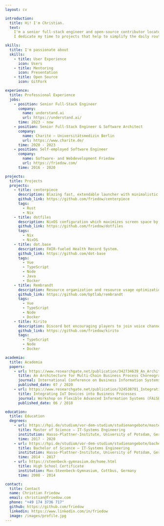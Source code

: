 ```yaml
---
layout: cv

introduction:
  title: Hi! I'm Christian.
  text:
    I'm a senior full-stack engineer and open-source contributor located in Berlin, Germany.
    I dedicate my time to projects that help to simplify the daily routine of others and make them smile.

skills:
  title: I'm passionate about
  skills:
    - title: User Experience
      icon: Users
    - title: Mentoring
      icon: Presentation
    - title: Open Source
      icon: GitFork

experience:
  title: Professional Experience
  jobs:
    - position: Senior Full-Stack Engineer
      company:
        name: understand.ai
        url: https://understand.ai/
      time: 2023 - now
    - position: Senior Full-Stack Engineer & Software Architect
      company:
        name: Charité – Universitätsmedizin Berlin
        url: https://www.charite.de/
      time: 2020 - 2023
    - position: Self-employed Software Engineer
      company:
        name: Software- and Webdevelopment Friedow
        url: https://friedow.com/
      time: 2016 - 2020

projects:
  title: Projects
  projects:
    - title: centerpiece
      description: Blazing fast, extendable launcher with minimalistic UI for wayland.
      github_link: https://github.com/friedow/centerpiece
      tags:
        - Rust
        - Nix
    - title: dotfiles
      description: NixOS configuration which maximizes screen space by replacing bars with a launcher.
      github_link: https://github.com/friedow/dotfiles
      tags:
        - Nix
        - NixOS
    - title: dot.base
      description: FHIR-fueled Health Record System.
      github_link: https://github.com/dot-base
      tags:
        - Vue
        - TypeScript
        - Node
        - Java
        - Docker
    - title: Rembrandt
      description: Resource organization and resource usage optimization plattform.
      github_link: https://github.com/bptlab/rembrandt
      tags:
        - Vue
        - TypeScript
        - Node
        - Docker
    - title: Kirito
      description: Discord bot encouraging players to join voice channels on Discord Servers.
      github_link: https://github.com/friedow/kirito
      tags:
        - TypeScript
        - Node
        - Docker

academia:
  title: Academia
  papers:
    - url: https://www.researchgate.net/publication/342734639_An_Architecture_for_Multi-chain_Business_Process_Choreographies
      title: An Architecture for Multi-Chain Business Process Choreographies
      journal: International Conference on Business Information Systems
      published_date: 07 / 2020
    - url: https://www.researchgate.net/publication/324538781_Integrating_IoT_Devices_into_Business_Processes
      title: Integrating IoT Devices into Business Processes
      journal: Workshop on Flexible Advanced Information Systems (FAiSE)
      published_date: 06 / 2018

education:
  title: Education
  degrees:
    - url: https://hpi.de/studium/vor-dem-studium/studienangebote/master/it-systems-engineering.html
      title: Master of Science – IT-Systems Engineering
      institution: Hasso-Plattner-Institute, University of Potsdam, Germany
      time: 2017 - 2020
    - url: https://hpi.de/studium/vor-dem-studium/studienangebote/bachelor.html
      title: Bachelor of Science – IT-Systems Engineering
      institution: Hasso-Plattner-Institute, University of Potsdam, Germany
      time: 2014 - 2017
    - url: https://steenbeck-gymnasium.de/home.html
      title: High School Certificate
      institution: Max-Steenbeck-Gymnasium, Cottbus, Germany
      time: 2008 - 2014

contact:
  title: Contact
  name: Christian Friedow
  email: christian@friedow.com
  phone: "+49 174 3736 717"
  github: https://github.com/friedow
  linkedin: https://www.linkedin.com/in/friedow
  image: /images/profile.jpg
---
```

